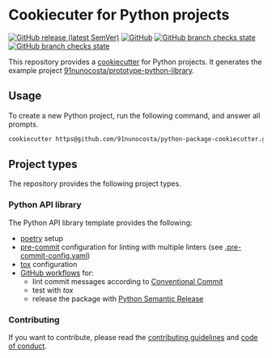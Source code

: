# Cookiecuter for Python projects

[![GitHub release (latest SemVer)](https://img.shields.io/github/v/release/91nunocosta/python-package-cookiecutter)](https://github.com/91nunocosta/python-package-cookiecutter/releases)
[![GitHub](https://img.shields.io/github/license/91nunocosta/python-package-cookiecutter)](https://github.com/91nunocosta/python-package-cookiecutter/blob/master/LICENSE)
[![GitHub branch checks state](https://img.shields.io/github/checks-status/91nunocosta/python-package-cookiecutter/master)](https://github.com/91nunocosta/python-package-cookiecutter)
[![GitHub branch checks state](https://img.shields.io/github/checks-status/91nunocosta/prototype-python-library/master)](https://github.com/91nunocosta/prototype-python-library)

This repository provides a [cookiecutter](https://github.com/cookiecutter/cookiecutter) for Python projects.
It generates the example project [91nunocosta/prototype-python-library](https://github.com/91nunocosta/prototype-python-library).

## Usage

To create a new Python project, run the following command, and answer all prompts.

```bash
cookiecutter https@github.com/91nunocosta/python-package-cookiecutter.git
```

## Project types

The repository provides the following project types.

### Python API library

The Python API library template provides the following:

* [poetry](https://python-poetry.org/) setup
* [pre-commit](https://pre-commit.com/) configuration for linting with multiple linters
  (see [.pre-commit-config.yaml](./{{cookiecutter.package_name}}/.pre-commit-config.yaml))
* [tox](https://tox.wiki/en/latest/) configuration
* [GitHub workflows](https://docs.github.com/en/actions/using-workflows) for:
  * lint commit messages according to [Conventional Commit](https://www.conventionalcommits.org/en/v1.0.0/)
  * test with _tox_
  * release the package with [Python Semantic Release](https://python-semantic-release.readthedocs.io/en/latest/)

### Contributing

If you want to contribute, please read the [contributing guidelines](./CONTRIBUTING.md)
and [code of conduct](./CODE_OF_CONDUCT.md).
